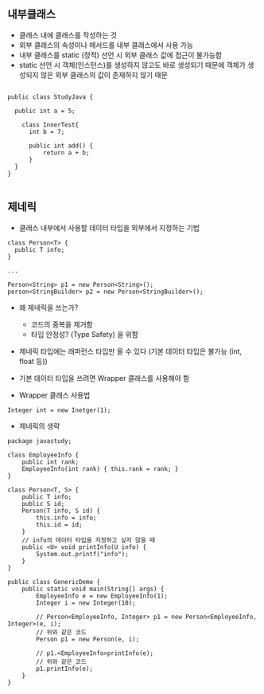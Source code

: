 ## 내부클래스

  - 클래스 내에 클래스를 작성하는 것
  - 외부 클래스의 속성이나 메서드를 내부 클래스에서 사용 가능
  - 내부 클래스를 static (정적) 선언 시 외부 클래스 값에 접근이 불가능함
  - static 선언 시 객체(인스턴스)를 생성하지 않고도 바로 생성되기 때문에 객체가 생성되지 않은 외부 클래스의 값이 존재하지 않기 때문
  
```

public class StudyJava {

  public int a = 5;

    class InnerTest{
      int b = 7;

      public int add() {
          return a + b;
      }
  }
}
  
  ```


## 제네릭

- 클래스 내부에서 사용할 데이터 타입을 외부에서 지정하는 기법
```
class Person<T> {
  public T info;
}

...

Person<String> p1 = new Person<String>();
person<StringBuilder> p2 = new Person<StringBuilder>();

```

- 왜 제네릭을 쓰는가?
  - 코드의 중복을 제거함
  - 타입 안정성? (Type Safety) 을 위함

- 제네릭 타입에는 래퍼런스 타입만 올 수 있다 (기본 데이터 타입은 불가능 (int, float 등))
- 기본 데이터 타입을 쓰려면 Wrapper 클래스를 사용해야 함

- Wrapper 클래스 사용법
```
Integer int = new Inetger(1);

```

- 제네릭의 생략
```
package javastudy;

class EmployeeInfo {
    public int rank;
    EmployeeInfo(int rank) { this.rank = rank; }
}

class Person<T, S> {
    public T info;
    public S id;
    Person(T info, S id) {
        this.info = info;
        this.id = id;
    }
    // info의 데이터 타입을 지정하고 싶지 않을 때
    public <U> void printInfo(U info) {
        System.out.printf("info");
    }
}

public class GenericDemo {
    public static void main(String[] args) {
        EmployeeInfo e = new EmployeeInfo(1);
        Integer i = new Integer(10);
        
        // Person<EmployeeInfo, Integer> p1 = new Person<EmployeeInfo, Integer>(e, i);
        // 위와 같은 코드
        Person p1 = new Person(e, i);

        // p1.<EmployeeInfo>printInfo(e);
        // 위와 같은 코드
        p1.printInfo(e);
    }
}


```



